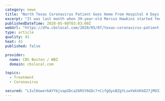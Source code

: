 ```yaml
---
category: news
title: "North Texas Coronavirus Patient Goes Home From Hospital 4 Days After Remdesivir Treatment"
excerpt: "It was last month when 39-year-old Marcus Hawkins started feeling sick. What started with sinus issues progressively got worse."
publishedDateTime: 2020-05-08T03:03:00Z
webUrl: "https://dfw.cbslocal.com/2020/05/07/texas-coronavirus-patient-hospital-remdesivir-treatment/"
type: article
quality: 41
heat: 41
published: false

provider:
  name: CBS Boston / WBZ
  domain: cbslocal.com

topics:
  - Treatment
  - Coronavirus

secured: "LIulHowe+bAYYbjvapGDca26RSY6GDc7+CifgQyxBZgYLswYmkVKkO27jM9338utG/dnnDM58XbNtRt1IZYQLC1Fo2MTsw12unUjoO4DuwuoPnqleWHdqhk4uj0+nyIoSbSPGanyAdO0+fBOYiG42dNwMA8rk3aGhS3dOOj9QnsKnlQnwQpQIxPmTRWIpg5iE3yQ4SOWBIp/6u141sDeacF0OiEYN6HG29lZdW0KUw/xUyPqAyHkwiG1O9furtv5d43PZyBxRZ7ll3caj4Q43tS9Pux1gMCCD6PMj/OfP6/Vos/4LWriyiw1p4j38TirOfOFTURzQX4D7W7yFsPGwqy10bcdIZShfbqCABBUHvewd8euJF7qOtm9AYdKGnPerwas+IO5WKKFzWJ3x+q9yGBRSjfXPI8FIL16akBQukIJp7wPrLjDiTlHLaOT05ZwqqHzi55NGzcH/9OGL6DjIiCMpHrys/p4Mwus++v6zFA=;ZxMb4x7pxykJuNlK5c4t9A=="
---
```


